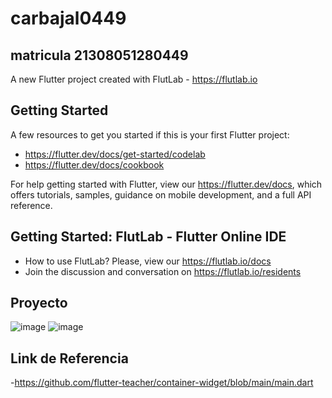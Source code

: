 # carbajal0449
## matricula 21308051280449
A new Flutter project created with FlutLab - https://flutlab.io

## Getting Started

A few resources to get you started if this is your first Flutter project:

- https://flutter.dev/docs/get-started/codelab
- https://flutter.dev/docs/cookbook

For help getting started with Flutter, view our
https://flutter.dev/docs, which offers tutorials,
samples, guidance on mobile development, and a full API reference.

## Getting Started: FlutLab - Flutter Online IDE

- How to use FlutLab? Please, view our https://flutlab.io/docs
- Join the discussion and conversation on https://flutlab.io/residents

## Proyecto
![image](https://github.com/AlBETO128/p12-Entre-Pag-6J/assets/143547229/0cbe8a43-d821-4113-a80a-33f5401d853d)
![image](https://github.com/AlBETO128/p12-Entre-Pag-6J/assets/143547229/decf059f-299b-4342-a5da-0bbf1c5b6a33)



## Link de Referencia
-[https://github.com/flutter-teacher/container-widget/blob/main/main.dart
](https://github.com/flutter-teacher/card-widget/blob/main/card_test.dart)
